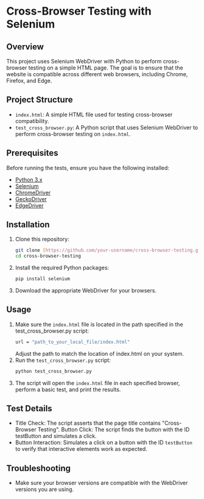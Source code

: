 # Cross-Browser Testing with Selenium

## Overview

This project uses Selenium WebDriver with Python to perform cross-browser testing on a simple HTML page. The goal is to ensure that the website is compatible across different web browsers, including Chrome, Firefox, and Edge.

## Project Structure

- `index.html`: A simple HTML file used for testing cross-browser compatibility.
- `test_cross_browser.py`: A Python script that uses Selenium WebDriver to perform cross-browser testing on `index.html`.

## Prerequisites

Before running the tests, ensure you have the following installed:

- [Python 3.x](https://www.python.org/downloads/)
- [Selenium](https://www.selenium.dev/documentation/en/selenium_installation/)
- [ChromeDriver](https://sites.google.com/chromium.org/driver/)
- [GeckoDriver](https://github.com/mozilla/geckodriver/releases)
- [EdgeDriver](https://developer.microsoft.com/en-us/microsoft-edge/tools/webdriver/)

## Installation

1. Clone this repository:

   ```bash
   git clone [https://github.com/your-username/cross-browser-testing.git](https://github.com/rahul-gupta-2004/cross-browser-testing.git)
   cd cross-browser-testing

2. Install the required Python packages:

   ```bash
   pip install selenium

3. Download the appropriate WebDriver for your browsers.

## Usage

1. Make sure the `index.html` file is located in the path specified in the test_cross_browser.py script:
   ```bash
   url = "path_to_your_local_file/index.html"
   ```
   Adjust the path to match the location of index.html on your system.
2. Run the `test_cross_browser.py` script:
   ```bash
   python test_cross_browser.py
3. The script will open the `index.html` file in each specified browser, perform a basic test, and print the results.

## Test Details
- Title Check: The script asserts that the page title contains "Cross-Browser Testing".
Button Click: The script finds the button with the ID testButton and simulates a click.
- Button Interaction: Simulates a click on a button with the ID `testButton` to verify that interactive elements work as expected.

## Troubleshooting
- Make sure your browser versions are compatible with the WebDriver versions you are using.

